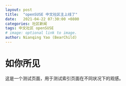 ```yaml
---
layout: post
title:  "openSUSE 中文社区主上线了"
date:   2021-04-22 07:30:00 +0800
categories: 社区新闻
tags: 中文社区 openSUSE
# image: optional link to image.
author: Nianqing Yao (BearChild)
---
```


# 如你所见

这是一个测试页面，用于测试索引页面在不同状况下的观感。


